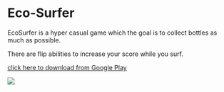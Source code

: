 # Eco-Surfer

EcoSurfer is a hyper casual game which the goal is to collect bottles as much as possible.

There are flip abilities to increase your score while you surf.

[click here to download from Google Play](https://play.google.com/store/apps/details?id=com.Gallib.EcoSurfer)

![](eco-surfer.gif)
